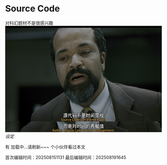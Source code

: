 # Source Code
对科幻题材不是很感兴趣
![这里本该有一张图片！！请刷新网页或者耐心等待~~](/images/SourceCode.png)
*设定*

有 <span id="busuanzi_page_pv">加载中...请刷新~~~</span> 个小伙伴看过本文


<!-- 文章编辑时间信息 -->
首次编辑时间：202508151131
最后编辑时间：202508191645
<!-- 编辑时间信息结束 -->